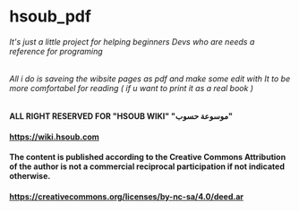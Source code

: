 # hsoub_pdf

###### It's just a little project for helping beginners Devs who are needs a reference for programing
###### All i do is saveing the wibsite pages as pdf and make some edit with It to be more comfortabel for reading ( if u want to print it as a real book )

#### ALL RIGHT RESERVED FOR "HSOUB WIKI" "موسوعة حسوب"
#### https://wiki.hsoub.com

#### The content is published according to the Creative Commons Attribution of the author is not a commercial reciprocal participation if not indicated otherwise.
#### https://creativecommons.org/licenses/by-nc-sa/4.0/deed.ar
